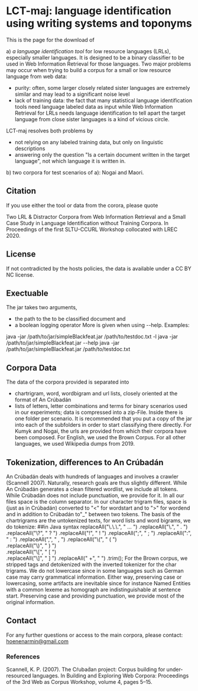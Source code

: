 # LCT-maj: language identification using writing systems and toponyms

This is the page for the download of

a) *a language identification tool* for low resource languages (LRLs), especially smaller languages. It is designed to be a binary classifier to be used in Web Information Retrieval for those languages. Two major problems may occur when trying to build a corpus for a small or low resource language from web data:
- purity: often, some larger closely related sister languages are extremely similar and may lead to a significant noise level
- lack of training data: the fact that many statistical language identification tools need language labeled data as input while Web Information Retrieval for LRLs needs language identification to tell apart the target language from close sister languages is a kind of vicious circle.

LCT-maj resolves both problems by 
- not relying on any labeled training data, but only on linguistic descriptions
- answering only the question "Is a certain document written in the target language", not which language it is written in.

b) two corpora for test scenarios of a): Nogai and Maori. 

## Citation
If you use either the tool or data from the corora, please quote

Two LRL \& Distractor Corpora from Web Information Retrieval and a Small Case Study in Language Identification without Training Corpora. In Proceedings of the first SLTU-CCURL Workshop collocated with LREC 2020.

## License
If not contradicted by the hosts policies, the data is available under a CC BY NC license.

## Exectuable
The jar takes two arguments,
- the path to the to be classified document and 
- a boolean logging operator
More is given when using --help.
Examples:

java -jar /path/to/jar/simpleBlackfeat.jar /path/to/testdoc.txt -l
java -jar /path/to/jar/simpleBlackfeat.jar --help
java -jar /path/to/jar/simpleBlackfeat.jar /path/to/testdoc.txt 

## Corpora Data
The data of the corpora provided is separated into 
- chartrigram, word, wordbigram and url lists, closely oriented at the format of An Crúbadán
- lists of letters, letter combinations and terms for binary scenarios used in our experiments; data is compressed into a zip-File. Inside there is one folder per scenario. It is recommended that you put a copy of the jar into each of the subfolders in order to start classifying there directly.
For Kumyk and Nogai, the urls are provided from which their corpora have been composed. For English, we used the Brown Corpus. For all other languages, we used Wikipedia dumps from 2019.

## Tokenization, differences to An Crúbadán
An Crúbadán deals with hundreds of languages and involves a crawler (Scannell 2007).
Naturally, research goals are thus slightly different. While An Crúbadán generates a clean filtered wordlist,
we include all tokens. While Crúbadán does not include punctuation, we provide for it.
In all our files space is the column separator. In our character trigram files, space is (just as in Crúbadán) 
converted to "<" for wordstart and to ">" for wordend and in addition to Crúbadán to"_" between two tokens.
The basis of the chartrigrams are the untokenized texts, for word lists and word bigrams, we do tokenize:
##in Java syntax
replaceAll("\\.\\.\\.", " ... ")
.replaceAll("\\.", " . ")
.replaceAll("\\?", " ? ")
.replaceAll("!", " ! ")
.replaceAll(";", " ; ")
.replaceAll(":", " : ")	
.replaceAll(",", " , ")	
.replaceAll("\\(", " ( ")	
.replaceAll("\\)", " ) ")	
.replaceAll("\\[", " [ ")	
.replaceAll("\\]", " ] ")
.replaceAll("  +", " ")	
.trim();
For the Brown corpus, we stripped tags and detokenized with the inverted tokenizer for the char trigrams. 
We do not lowercase since in some languages such as German case may carry grammatical information. Either way,
preserving case or lowercasing, some artifacts are inevitable since for instance Named Entities with a common 
lexeme as homograph are indistinguishable at sentence start. Preserving case and providing punctuation, we provide most
of the original information.

## Contact
For any further questions or access to the main corpora, please contact:
hoenenarmin@gmail.com


### References
Scannell, K. P. (2007). The Cŕubad́an project: Corpus building for under-resourced languages. In Building and Exploring Web Corpora: Proceedings of the 3rd Web as Corpus Workshop, volume 4, pages 5–15.
